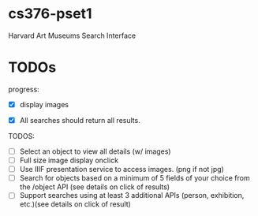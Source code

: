 # cs376-pset1
Harvard Art Museums Search Interface


# TODOs

progress:
- [x] display images
- [x] All searches should return all results.


TODOS:
- [ ] Select an object to view all details (w/ images)
- [ ] Full size image display onclick
- [ ] Use IIIF presentation service to access images. (png if not jpg)
- [ ] Search for objects based on a minimum of 5 fields of your choice from the /object API (see details on click of results)
- [ ] Support searches using at least 3 additional APIs (person, exhibition, etc.)(see details on click of result)
